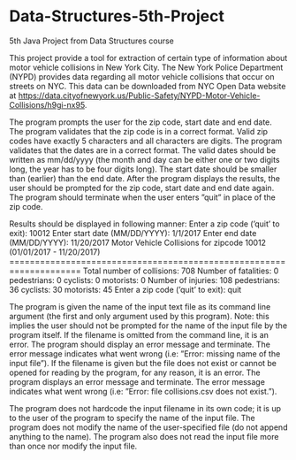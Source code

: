 # Data-Structures-5th-Project
5th Java Project from Data Structures course

This project provide a tool for extraction of certain type of information about motor vehicle collisions in New York City. The
New York Police Department (NYPD) provides data regarding all motor vehicle collisions that occur on streets on NYC. This data can be downloaded from NYC Open Data website at
https://data.cityofnewyork.us/Public-Safety/NYPD-Motor-Vehicle-Collisions/h9gi-nx95.

The program prompts the user for the zip code, start date and end date. The program validates that the zip code is in a correct format. Valid zip codes have exactly 5 characters and all characters are digits. The program validates that the dates are in a correct format. The valid dates should be written as mm/dd/yyyy (the month and day can be either one or two digits long, the year has to be four digits long). The start date should be smaller than (earlier) than the end date. After the program displays the results, the user should be prompted for the zip code, start date and end date again. The program should terminate when the user enters ”quit” in place of the zip code.

Results should be displayed in following manner:
        Enter a zip code (’quit’ to exit): 10012
        Enter start date (MM/DD/YYYY): 1/1/2017
        Enter end date (MM/DD/YYYY): 11/20/2017
        Motor Vehicle Collisions for zipcode 10012 (01/01/2017 - 11/20/2017)
        ====================================================================
        Total number of collisions: 708
        Number of fatalities: 0
                 pedestrians: 0
                    cyclists: 0
                   motorists: 0
        Number of injuries: 108
               pedestrians: 36
                  cyclists: 30
                 motorists: 45
        Enter a zip code (’quit’ to exit): quit

The program is given the name of the input text file as its command line argument (the first and only argument used by this
program). Note: this implies the user should not be prompted for the name of the input file by the program itself.
If the filename is omitted from the command line, it is an error. The program should display an error message and terminate. The error message indicates what went wrong (i.e: ”Error: missing name of the input file”).
If the filename is given but the file does not exist or cannot be opened for reading by the program, for any reason, it is an error. The program displays an error message and terminate. The error message indicates what went wrong (i.e: ”Error: file collisions.csv does not exist.”).

The program does not hardcode the input filename in its own code; it is up to the user of the program to specify the name
of the input file. The program does not modify the name of the user-specified file (do not append anything to the name).
The program also does not read the input file more than once nor modify the input file.
